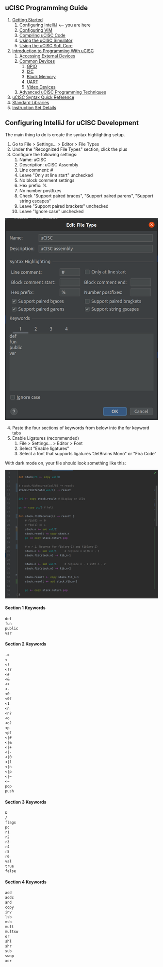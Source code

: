 ## uCISC Programming Guide

1. [Getting Started](1.0_Getting_Started.md)
   1. [Configuring IntelliJ](1.1_Configuring_IntelliJ.md) <-- you are here
   2. [Configuring VIM](1.2_Configuring_VIM.md)
   3. [Compiling uCISC Code](1.3_Compiling_uCISC_Code.md)
   4. [Using the uCISC Simulator](1.4_Simulating_uCISC.md)
   5. [Using the uCISC Soft Core](1.5_Running_uCISC_Soft_Core.md)
2. [Introduction to Programming With uCISC](2.0_Program_With_uCISC.md)
   1. [Accessing External Devices](2.1_Accessing_Devices.md)
   2. [Common Devices](2.2.0_Common_Devices.md)
      1. [GPIO](2.2.1_GPIO_Devices.md)
      2. [I2C](2.2.2_I2C_Devices.md)
      3. [Block Memory](2.2.3_Block_Memory_Devices.md)
      4. [UART](2.2.4_UART_Devices.md)
      5. [Video Devices](2.2.5_Video_Devices.md)
   3. [Advanced uCISC Programming Techniques](2.3_Advanced_Programming_Techniques.md)
3. [uCISC Syntax Quick Reference](3_Syntax_Quick_Reference.md)
4. [Standard Libraries](4_Standard_Libraries.md)
5. [Instruction Set Details](5_Instruction_Set_Details.md)

## Configuring IntelliJ for uCISC Development

The main thing to do is create the syntax highlighting setup.

1. Go to File > Settings... > Editor > File Types
2. Under the "Recognized File Types" section, click the plus
3. Configure the following settings:
   1. Name: uCISC
   2. Description: uCISC Assembly
   3. Line comment: #
   4. Leave "Only at line start" unchecked
   5. No block comment settings
   6. Hex prefix: %
   7. No number postfixes
   8. Check "Support paired braces", "Support paired parens", "Support string escapes"
   9. Leave "Support paired brackets" unchecked
   10. Leave "Ignore case" unchecked

![IntelliJ File Type Screen Capture](images/intellij_uCISC_File_Type_Settings.png)

4. Paste the four sections of keywords from below into the for keyword tabs
5. Enable Ligatures (recommended)
   1. File > Settings... > Editor > Font
   2. Select "Enable ligatures"
   3. Select a font that supports ligatures "JetBrains Mono" or "Fira Code"

With dark mode on, your file should look something like this:

![Code Syntax Highlighting Example](images/syntax_highlighted_code.png)

#### Section 1 Keywords

```
def
fun
public
var
```

#### Section 2 Keywords

```
->
<
<!
<!?
<#
<&
<+
<-
<0
<0?
<1
<n
<n?
<o
<o?
<p
<p?
<|#
<|&
<|+
<|-
<|0
<|1
<|n
<|p
<|~
<~
pop
push
```

#### Section 3 Keywords

```
&
/
flags
pc
r1
r2
r3
r4
r5
r6
val
true
false
```

#### Section 4 Keywords

```
add
addc
and
copy
inv
lsb
msb
mult
multsw
or
shl
shr
sub
swap
xor
```